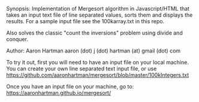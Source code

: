Synopsis: Implementation of Mergesort algorithm in Javascript/HTML that takes an input text file of line separated values, sorts them and displays the results. For a sample input file see the 100karray.txt in this repo.

Also solves the classic "count the inversions" problem using divide and conquer.

Author: Aaron Hartman aaron (dot) j (dot) hartman (at) gmail (dot) com

To try it out, first you will need to have an input file on your local machine. You can create your own line separated text input file, or use https://github.com/aaronhartman/mergesort/blob/master/100kIntegers.txt

Once you have an input file on your machine, go to: https://aaronhartman.github.io/mergesort/


